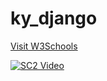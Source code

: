 # ky_django
<a href="https://github.com/kaya1436/ky_django/tree/main/teams_desc">Visit W3Schools</a>


[![SC2 Video](https://img.youtube.com/vi/-DZ54JTkWiA/0.jpg)](https://www.youtube.com/watch?v=-DZ54JTkWiA)
